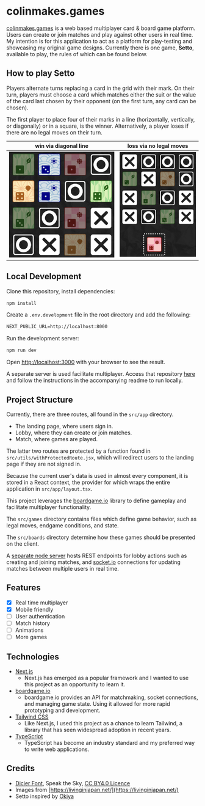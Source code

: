 # colinmakes.games

[colinmakes.games](https://www.colinmakes.games) is a web based multiplayer card & board game platform. Users can create or join matches and play against other users in real time. My intention is for this application to act as a platform for play-testing and showcasing my original game designs. Currently there is one game, **Setto**, available to play, the rules of which can be found below.

## How to play Setto

Players alternate turns replacing a card in the grid with their mark. On their turn, players must choose a card which matches either the suit or the value of the card last chosen by their opponent (on the first turn, any card can be chosen).

The first player to place four of their marks in a line (horizontally, vertically, or diagonally) or in a square, is the winner. Alternatively, a player loses if there are no legal moves on their turn.

|   win via diagonal line   |  loss via no legal moves   |
| :-----------------------: | :------------------------: |
| ![](./public/img/win.png) | ![](./public/img/loss.png) |

## Local Development

Clone this repository, install dependencies:

```bash
npm install
```

Create a `.env.development` file in the root directory and add the following:

```txt
NEXT_PUBLIC_URL=http://localhost:8000
```

Run the development server:

```bash
npm run dev
```

Open [http://localhost:3000](http://localhost:3000) with your browser to see the result.

A separate server is used facilitate multiplayer. Access that repository [here](https://github.com/tressc/colinmakes.games-server) and follow the instructions in the accompanying readme to run locally.

## Project Structure

Currently, there are three routes, all found in the `src/app` directory.

- The landing page, where users sign in.
- Lobby, where they can create or join matches.
- Match, where games are played.

The latter two routes are protected by a function found in `src/utils/withProtectedRoute.jsx`, which will redirect users to the landing page if they are not signed in.

Because the current user's data is used in almost every component, it is stored in a React context, the provider for which wraps the entire application in `src/app/layout.tsx`.

This project leverages the [boardgame.io](https://boardgame.io/) library to define gameplay and facilitate multiplayer functionality.

The `src/games` directory contains files which define game behavior, such as legal moves, endgame conditions, and state.

The `src/boards` directory determine how these games should be presented on the client.

A [separate node server](https://github.com/tressc/asobi-server) hosts REST endpoints for lobby actions such as creating and joining matches, and [socket.io](https://socket.io/) connections for updating matches between multiple users in real time.

## Features

- [x] Real time multiplayer
- [x] Mobile friendly
- [ ] User authentication
- [ ] Match history
- [ ] Animations
- [ ] More games

## Technologies

- [Next.js](https://nextjs.org/)
  - Next.js has emerged as a popular framework and I wanted to use this project as an opportunity to learn it.
- [boardgame.io](https://boardgame.io/)
  - boardgame.io provides an API for matchmaking, socket connections, and managing game state. Using it allowed for more rapid prototyping and development.
- [Tailwind CSS](https://tailwindcss.com/)
  - Like Next.js, I used this project as a chance to learn Tailwind, a library that has seen widespread adoption in recent years.
- [TypeScript](https://www.typescriptlang.org/)
  - TypeScript has become an industry standard and my preferred way to write web applications.

## Credits

- [Dicier Font](speakthesky.itch.io/typeface-dicier), Speak the Sky, [CC BY4.0 Licence](creativecommons.org/licenses/by/4.0/)
- Images from [https://livinginjapan.net/](https://livinginjapan.net/)
- Setto inspired by [Okiya](https://boardgamegeek.com/boardgame/125311/okiya)
